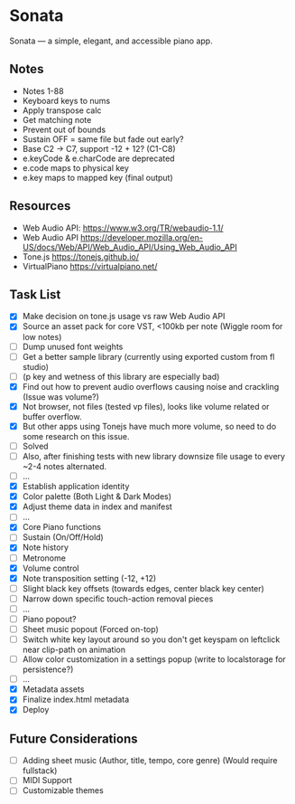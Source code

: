 # Sonata

Sonata — a simple, elegant, and accessible piano app.

## Notes

- Notes 1-88
- Keyboard keys to nums
- Apply transpose calc
- Get matching note
- Prevent out of bounds
- Sustain OFF = same file but fade out early?
- Base C2 -> C7, support -12 + 12? (C1-C8)
- e.keyCode & e.charCode are deprecated
- e.code maps to physical key
- e.key maps to mapped key (final output)

## Resources

- Web Audio API: https://www.w3.org/TR/webaudio-1.1/
- Web Audio API https://developer.mozilla.org/en-US/docs/Web/API/Web_Audio_API/Using_Web_Audio_API
- Tone.js https://tonejs.github.io/
- VirtualPiano https://virtualpiano.net/

## Task List

- [x] Make decision on tone.js usage vs raw Web Audio API
- [x] Source an asset pack for core VST, <100kb per note (Wiggle room for low notes)
- [ ] Dump unused font weights
- [ ] Get a better sample library (currently using exported custom from fl studio)
- [ ] (p key and wetness of this library are especially bad)
- [x] Find out how to prevent audio overflows causing noise and crackling (Issue was volume?)
- [x] Not browser, not files (tested vp files), looks like volume related or buffer overflow.
- [x] But other apps using Tonejs have much more volume, so need to do some research on this issue.
- [ ] Solved
- [ ] Also, after finishing tests with new library downsize file usage to every ~2-4 notes alternated.
- [ ] ...
- [x] Establish application identity
- [x] Color palette (Both Light & Dark Modes)
- [x] Adjust theme data in index and manifest
- [ ] ...
- [x] Core Piano functions
- [ ] Sustain (On/Off/Hold)
- [x] Note history
- [ ] Metronome
- [x] Volume control
- [x] Note transposition setting (-12, +12)
- [ ] Slight black key offsets (towards edges, center black key center)
- [ ] Narrow down specific touch-action removal pieces
- [ ] ...
- [ ] Piano popout?
- [ ] Sheet music popout (Forced on-top)
- [ ] Switch white key layout around so you don't get keyspam on leftclick near clip-path on animation
- [ ] Allow color customization in a settings popup (write to localstorage for persistence?)
- [ ] ...
- [x] Metadata assets
- [x] Finalize index.html metadata
- [x] Deploy

## Future Considerations

- [ ] Adding sheet music (Author, title, tempo, core genre) (Would require fullstack)
- [ ] MIDI Support
- [ ] Customizable themes
